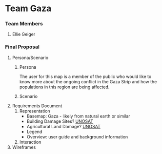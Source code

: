 # Team Gaza

### Team Members
1. Ellie Geiger

### Final Proposal
1. Persona/Scenario
    1. Persona
    
         The user for this map is a member of the public who would like to know more about the ongoing conflict in the Gaza Strip and how  the populations in this region are being affected. 
    2. Scenario
2. Requirements Document
    1. Representation
        * Basemap: Gaza - likely from natural earth or similar            
        * Building Damage Sites? [UNOSAT](https://unosat.org/products/3793)
        * Agricultural Land Damage? [UNOSAT](https://unosat.org/products/3792)
        * Legend
        * Overview: user guide and background information
    2. Interaction
3. Wireframes






